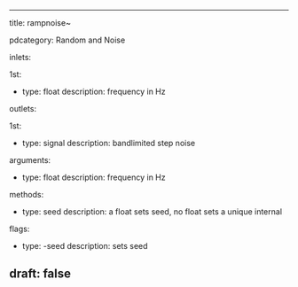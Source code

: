 --- 


title: rampnoise~

pdcategory: Random and Noise

inlets:

  1st:
  - type: float
    description: frequency in Hz

outlets:

  1st:
  - type: signal
    description: bandlimited step noise

arguments:
  - type: float
    description: frequency in Hz

methods:
  - type: seed <float>
    description: a float sets seed, no float sets a unique internal

flags:
  - type: -seed <float>
    description: sets seed

draft: false
---